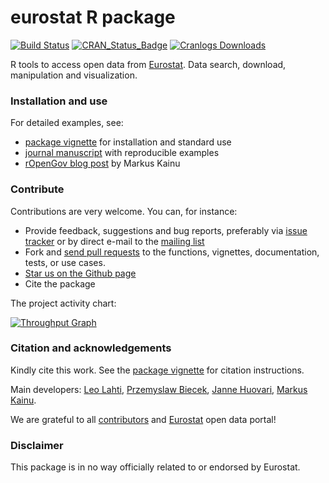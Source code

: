 eurostat R package
======

<!--[![Stories in Ready](https://badge.waffle.io/ropengov/eurostat.png?label=TODO)](http://waffle.io/ropengov/eurostat)-->
<!--[![codecov.io](https://codecov.io/github/rOpenGov/eurostat/coverage.svg?branch=master)](https://codecov.io/github/rOpenGov/eurostat?branch=master)-->

[![Build Status](https://travis-ci.org/rOpenGov/eurostat.svg?branch=master)](https://travis-ci.org/rOpenGov/eurostat)
[![CRAN_Status_Badge](http://www.r-pkg.org/badges/version/eurostat)](http://cran.r-project.org/package=eurostat)
[![Cranlogs Downloads](http://cranlogs.r-pkg.org/badges/grand-total/eurostat)](http://cran.r-project.org/package=eurostat)


R tools to access open data from [Eurostat](http://ec.europa.eu/eurostat). Data search, download, manipulation and visualization.

### Installation and use

For detailed examples, see:

 * [package vignette](https://github.com/rOpenGov/eurostat/blob/master/vignettes/eurostat_tutorial.md) for installation and standard use
 * [journal manuscript](https://github.com/rOpenGov/eurostat/blob/master/vignettes/2015-RJournal/lahti-huovari-kainu-biecek.md) with reproducible examples
 * [rOpenGov blog post](http://ropengov.github.io/r/2015/05/01/eurostat-package-examples/) by Markus Kainu


### Contribute

Contributions are very welcome. You can, for instance:

  * Provide feedback, suggestions and bug reports, preferably via [issue tracker](https://github.com/ropengov/eurostat/issues) or by direct e-mail to the [mailing list](https://github.com/rOpenGov/eurostat/blob/master/DESCRIPTION)
  * Fork and [send pull requests](https://github.com/ropengov/eurostat/) to the functions, vignettes, documentation, tests, or use cases. 
  * [Star us on the Github page](https://github.com/ropengov/eurostat)
  * Cite the package

The project activity chart:

[![Throughput Graph](https://graphs.waffle.io/rOpenGov/eurostat/throughput.svg)](https://waffle.io/rOpenGov/eurostat/metrics/throughput)


### Citation and acknowledgements

Kindly cite this work. See the [package
vignette](https://github.com/rOpenGov/eurostat/blob/master/vignettes/eurostat_tutorial.md)
for citation instructions.

Main developers: [Leo Lahti](https://github.com/antagomir),
[Przemyslaw Biecek](https://github.com/pbiecek), [Janne
Huovari](https://github.com/jhuovari), [Markus
Kainu](https://github.com/muuankarski).

We are grateful to all
[contributors](https://github.com/rOpenGov/eurostat/graphs/contributors)
and [Eurostat](http://ec.europa.eu/eurostat/) open data portal!


### Disclaimer

This package is in no way officially related to or endorsed by Eurostat.


